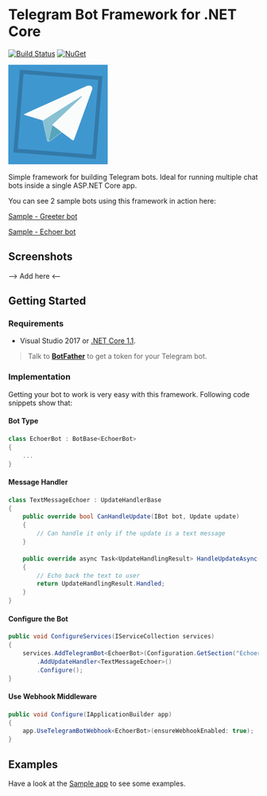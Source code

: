 ﻿# Telegram Bot Framework for .NET Core

[![Build Status](https://travis-ci.org/pouladpld/Telegram.Bot.Framework.svg?branch=master)](https://travis-ci.org/pouladpld/Telegram.Bot.Framework)
[![NuGet](https://img.shields.io/nuget/v/Telegram.Bot.Framework.svg)](https://www.nuget.org/packages/Telegram.Bot.Framework)

<img src="./docs/icon.png" alt="Telegram Bot Framework Logo" width=200 height=200 />

Simple framework for building Telegram bots. Ideal for running multiple chat bots inside a single ASP.NET Core app.

You can see 2 sample bots using this framework in action here:

[Sample - Greeter bot](https://t.me/sample_greeter_bot)

[Sample - Echoer bot](https://t.me/sample_echoer_bot)

## Screenshots

--> Add here <--

## Getting Started

### Requirements

- Visual Studio 2017 or [.NET Core 1.1](https://www.microsoft.com/net/download/core#/current).

> Talk to **[BotFather](http://t.me/botfather)** to get a token for your Telegram bot.

### Implementation

Getting your bot to work is very easy with this framework. Following code snippets show that:

#### Bot Type

```c#
class EchoerBot : BotBase<EchoerBot>
{
    ...
}
```

#### Message Handler

```c#
class TextMessageEchoer : UpdateHandlerBase
{
    public override bool CanHandleUpdate(IBot bot, Update update)
    {
        // Can handle it only if the update is a text message
    }

    public override async Task<UpdateHandlingResult> HandleUpdateAsync(IBot bot, Update update)
    {
        // Echo back the text to user
        return UpdateHandlingResult.Handled;
    }
}
```

#### Configure the Bot

```c#
public void ConfigureServices(IServiceCollection services)
{
    services.AddTelegramBot<EchoerBot>(Configuration.GetSection("EchoerBot"))
        .AddUpdateHandler<TextMessageEchoer>()
        .Configure();
}
```

#### Use Webhook Middleware

```c#
public void Configure(IApplicationBuilder app)
{
    app.UseTelegramBotWebhook<EchoerBot>(ensureWebhookEnabled: true);
}
```

## Examples

Have a look at the [Sample app](./src/Telegram.Bot.Sample/) to see some examples.
